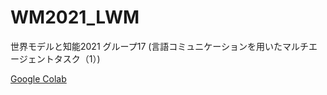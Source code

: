 # WM2021_LWM
世界モデルと知能2021
グループ17 (言語コミュニケーションを用いたマルチエージェントタスク（1）)

[Google Colab](https://colab.research.google.com/github/mashimashica/WM2021_LWM/blob/develop/LanguageWorldModels.ipynb)

